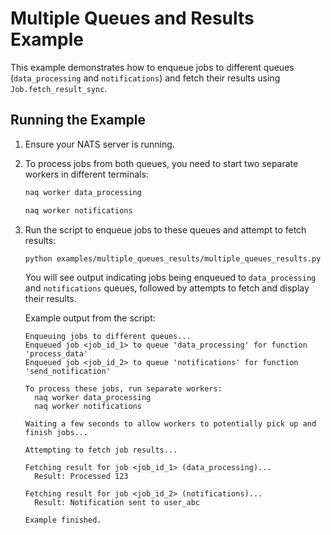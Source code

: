 # Multiple Queues and Results Example

This example demonstrates how to enqueue jobs to different queues (`data_processing` and `notifications`) and fetch their results using `Job.fetch_result_sync`.

## Running the Example

1.  Ensure your NATS server is running.
2.  To process jobs from both queues, you need to start two separate workers in different terminals:
    ```bash
    naq worker data_processing
    ```
    ```bash
    naq worker notifications
    ```
3.  Run the script to enqueue jobs to these queues and attempt to fetch results:
    ```bash
    python examples/multiple_queues_results/multiple_queues_results.py
    ```
    You will see output indicating jobs being enqueued to `data_processing` and `notifications` queues, followed by attempts to fetch and display their results.

    Example output from the script:
    ```
    Enqueuing jobs to different queues...
    Enqueued job <job_id_1> to queue 'data_processing' for function 'process_data'
    Enqueued job <job_id_2> to queue 'notifications' for function 'send_notification'

    To process these jobs, run separate workers:
      naq worker data_processing
      naq worker notifications

    Waiting a few seconds to allow workers to potentially pick up and finish jobs...

    Attempting to fetch job results...

    Fetching result for job <job_id_1> (data_processing)...
      Result: Processed 123

    Fetching result for job <job_id_2> (notifications)...
      Result: Notification sent to user_abc

    Example finished.